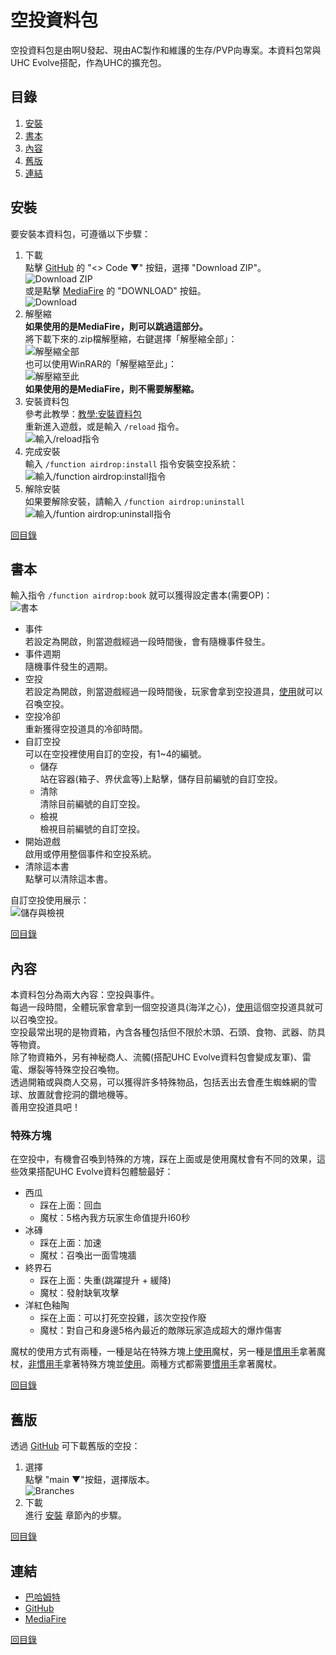 # 空投資料包

空投資料包是由啊U發起、現由AC製作和維護的生存/PVP向專案。本資料包常與UHC Evolve搭配，作為UHC的擴充包。

## <span id="contents">目錄</span>

1. <a href="#installation">安裝</a>
2. <a href="#book">書本</a>
3. <a href="#introduction">內容</a>
4. <a href="#legacy">舊版</a>
5. <a href="#links">連結</a>

## <span id="installation">安裝</span>

要安裝本資料包，可遵循以下步驟：

1. 下載<br>
	點擊 [GitHub](https://github.com/AlexCai2019/Airdrop) 的 "<> Code ▼" 按鈕，選擇 "Download ZIP"。<br>
	![Download ZIP](images/installation/download_zip.png)<br>
	或是點擊 [MediaFire](https://www.mediafire.com/file/07vzo8a2t57luey) 的 "DOWNLOAD" 按鈕。<br>
	![Download](images/installation/download.png)
2. 解壓縮<br>
	**如果使用的是MediaFire，則可以跳過這部分。**<br>
	將下載下來的.zip檔解壓縮，右鍵選擇「解壓縮全部」：<br>
	![解壓縮全部](images/installation/unzip.png)<br>
	也可以使用WinRAR的「解壓縮至此」：<br>
	![解壓縮至此](images/installation/winrar.png)<br>
	**如果使用的是MediaFire，則不需要解壓縮。**
3. 安裝資料包<br>
	參考此教學：[教學:安裝資料包](https://zh.minecraft.wiki/w/Tutorial:%E5%AE%89%E8%A3%85%E6%95%B0%E6%8D%AE%E5%8C%85)<br>
	重新進入遊戲，或是輸入 `/reload` 指令。<br>
	![輸入/reload指令](images/installation/reload.png)<br>
4. 完成安裝<br>
	輸入 `/function airdrop:install` 指令安裝空投系統：<br>
	![輸入/function airdrop:install指令](images/installation/install.png)
5. 解除安裝<br>
	如果要解除安裝，請輸入 `/function airdrop:uninstall`<br>
	![輸入/funtion airdrop:uninstall指令](images/installation/uninstall.png)

<a href="#contents">回目錄</a>

## <span id="book">書本</span>

輸入指令 `/function airdrop:book` 就可以獲得設定書本(需要OP)：<br>
![書本](images/book/book.png)<br>
- 事件<br>
	若設定為開啟，則當遊戲經過一段時間後，會有隨機事件發生。
- 事件週期<br>
	隨機事件發生的週期。
- 空投<br>
	若設定為開啟，則當遊戲經過一段時間後，玩家會拿到空投道具，<u title="預設右鍵">使用</u>就可以召喚空投。
- 空投冷卻<br>
	重新獲得空投道具的冷卻時間。
- 自訂空投<br>
	可以在空投裡使用自訂的空投，有1~4的編號。
	- 儲存<br>
		站在容器(箱子、界伏盒等)上點擊，儲存目前編號的自訂空投。
	- 清除<br>
		清除目前編號的自訂空投。
	- 檢視<br>
		檢視目前編號的自訂空投。
- 開始遊戲<br>
	啟用或停用整個事件和空投系統。
- 清除這本書<br>
	點擊可以清除這本書。

自訂空投使用展示：<br>
![儲存與檢視](images/book/custom_showcase.gif)

<a href="#contents">回目錄</a>

## <span id="introduction">內容</span>

本資料包分為兩大內容：空投與事件。<br>
每過一段時間，全體玩家會拿到一個空投道具(海洋之心)，<u title="預設右鍵">使用</u>這個空投道具就可以召喚空投。<br>
空投最常出現的是物資箱，內含各種包括但不限於木頭、石頭、食物、武器、防具等物資。<br>
除了物資箱外，另有神秘商人、流髑(搭配UHC Evolve資料包會變成友軍)、雷電、爆裂等特殊空投召喚物。<br>
透過開箱或與商人交易，可以獲得許多特殊物品，包括丟出去會產生蜘蛛網的雪球、放置就會挖洞的鑽地機等。<br>
善用空投道具吧！

### 特殊方塊

在空投中，有機會召喚到特殊的方塊，踩在上面或是使用魔杖會有不同的效果，這些效果搭配UHC Evolve資料包體驗最好：

- 西瓜
	- 踩在上面：回血
	- 魔杖：5格內我方玩家生命值提升I60秒
- 冰磚
	- 踩在上面：加速
	- 魔杖：召喚出一面雪塊牆
- 終界石
	- 踩在上面：失重(跳躍提升 + 緩降)
	- 魔杖：發射缺氧攻擊
- 洋紅色釉陶
	- 採在上面：可以打死空投雞，該次空投作廢
	- 魔杖：對自己和身邊5格內最近的敵隊玩家造成超大的爆炸傷害

魔杖的使用方式有兩種，一種是站在特殊方塊上<u title="預設右鍵">使用</u>魔杖，另一種是<u title="預設右手">慣用手</u>拿著魔杖，<u title="預設左手">非慣用手</u>拿著特殊方塊並<u title="預設右鍵">使用</u>。兩種方式都需要<u title="預設右手">慣用手</u>拿著魔杖。

<a href="#contents">回目錄</a>

## <span id="legacy">舊版</span>

透過 [GitHub](https://github.com/AlexCai2019/Airdrop) 可下載舊版的空投：<br>
1. 選擇<br>
	點擊 "main ▼"按鈕，選擇版本。<br>
	![Branches](images/legacy/branches.png)
2. 下載<br>
	進行 <a href="#installation">安裝</a> 章節內的步驟。

<a href="#contents">回目錄</a>

## <span id="links">連結</span>

- [巴哈姆特](https://forum.gamer.com.tw/C.php?bsn=18673&snA=200820)
- [GitHub](https://github.com/AlexCai2019/Airdrop)
- [MediaFire](https://www.mediafire.com/file/07vzo8a2t57luey)

<a href="#contents">回目錄</a>